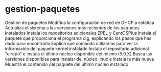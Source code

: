 # gestion-paquetes
Gestión de paquetes      Modifica la configuración de red de DHCP a estática     Actualiza el sistema a las versiones más recientes de los paquetes instalados     Instala los repositorios adicionales EPEL y CentOSPlus     Instala el paquete que proporciona el programa dig, explicando los pasos que has dado para encontrarlo     Explica qué comando utilizarías para ver la información del paquete kernel instalado     Instala el repositorio adicional "elrepo" e instala el último núcleo disponible del mismo (5.9.X)     Busca las versiones disponibles para instalar del núcleo linux e instala la más nueva     Muestra el contenido del paquete del último núcleo instalado

